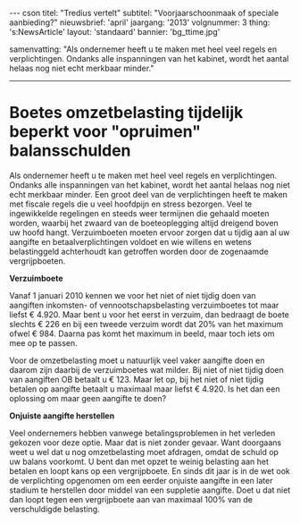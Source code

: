 --- cson
titel:          "Tredius vertelt"
subtitel:       "Voorjaarschoonmaak of speciale aanbieding?"
nieuwsbrief:    'april'
jaargang:       '2013'
volgnummer:     3
thing:          's:NewsArticle'
layout:         'standaard'
bannier:        'bg_ttime.jpg'

samenvatting:   "Als ondernemer heeft u te maken met heel veel regels en 
verplichtingen. Ondanks alle inspanningen van het kabinet, wordt het 
aantal helaas nog niet echt merkbaar minder."

---

# Boetes omzetbelasting tijdelijk beperkt voor "opruimen" balansschulden

Als ondernemer heeft u te maken met heel veel regels en verplichtingen.
Ondanks alle inspanningen van het kabinet, wordt het aantal helaas nog
niet echt merkbaar minder. Een groot deel van de verplichtingen heeft te
maken met fiscale regels die u veel hoofdpijn en stress bezorgen. Veel
te ingewikkelde regelingen en steeds weer termijnen die gehaald moeten
worden, waarbij het zwaard van de boeteoplegging altijd dreigend boven
uw hoofd hangt. Verzuimboeten moeten ervoor zorgen dat u tijdig aan al
uw aangifte en betaalverplichtingen voldoet en wie willens en wetens
belastinggeld achterhoudt kan getroffen worden door de zogenaamde
vergrijpboeten.

**Verzuimboete**

Vanaf 1 januari 2010 kennen we voor het niet of niet tijdig doen van
aangiften inkomsten- of vennootschapsbelasting verzuimboetes tot maar
liefst € 4.920. Maar bent u voor het eerst in verzuim, dan bedraagt de
boete slechts € 226 en bij een tweede verzuim wordt dat 20% van het
maximum ofwel € 984. Daarna pas komt het maximum in beeld, maar toch
iets om mee op te passen.

Voor de omzetbelasting moet u natuurlijk veel vaker aangifte doen en
daarom zijn daarbij de verzuimboetes wat milder. Bij niet of niet tijdig
doen van aangiften OB betaalt u € 123. Maar let op, bij het niet of niet
tijdig betalen op aangifte betaalt u maximaal maar liefst € 4.920. Is
het dan een oplossing om maar geen aangifte te doen?


**Onjuiste aangifte herstellen**

Veel ondernemers hebben vanwege betalingsproblemen in het verleden
gekozen voor deze optie. Maar dat is niet zonder gevaar. Want doorgaans
weet u wel dat u nog omzetbelasting moet afdragen, omdat de schuld op uw
balans voorkomt. U bent dan met opzet te weinig belasting aan het
betalen en loopt kans op een vergrijpboete. En sinds dit jaar is in de
wet ook de verplichting opgenomen om een eerder onjuiste aangifte in een
later stadium te herstellen door middel van een suppletie aangifte. Doet
u dat niet dan loopt tegen een vergrijpboete aan van maximaal 100% van
de verschuldigde belasting.
